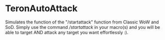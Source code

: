 # TeronAutoAttack
Simulates the function of the "/startattack" function from Classic WoW and SoD.
Simply use the command */startattack* in your macro(s) and you will be able to target AND attack any target you want effortlessly :).
